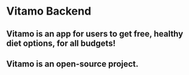 # Vitamo Backend

## Vitamo is an app for users to get free, healthy diet options, for all budgets!

## Vitamo is an open-source project.
